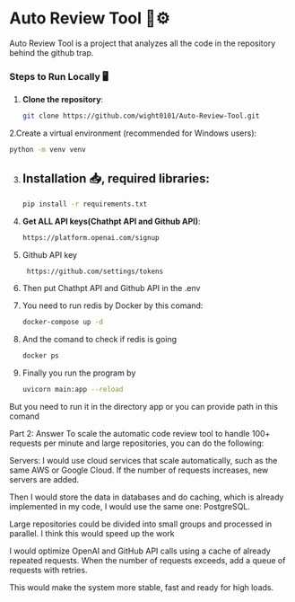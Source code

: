 # Auto Review Tool 📝⚙️

Auto Review Tool is a project that analyzes all the code in the repository behind the github trap.

### Steps to Run Locally 🖥️

1. **Clone the repository**:
   ```bash
   git clone https://github.com/wight0101/Auto-Review-Tool.git
   
2.Create a virtual environment (recommended for Windows users):
   ```bash
   python -m venv venv
```

3. ## Installation 📥, required libraries:
   ```bash
   pip install -r requirements.txt
   ```
4. **Get ALL API keys(Chathpt API and Github API)**:
   ```bash
   https://platform.openai.com/signup

5. Github API key
   ```bash
    https://github.com/settings/tokens
   ```
6. Then put Chathpt API and Github API in the .env

7. You need to run redis by Docker by this comand:
   ```bash
   docker-compose up -d
   ```
8. And the comand to check if redis is going
   ```bash
   docker ps
   ```

9. Finally you run the program by
   ```bash
   uvicorn main:app --reload
   ```
But you need to run it in the directory app or you can provide path in this comand 

Part 2:
Answer 
To scale the automatic code review tool to handle 100+ requests per minute and large repositories, you can do the following:

Servers: I would use cloud services that scale automatically, such as the same AWS or Google Cloud. If the number of requests increases, new servers are added.

Then I would store the data in databases and do caching, which is already implemented in my code, I would use the same one: PostgreSQL.

Large repositories could be divided into small groups and processed in parallel. I think this would speed up the work

I would optimize OpenAI and GitHub API calls using a cache of already repeated requests. When the number of requests exceeds, add a queue of requests with retries.

This would make the system more stable, fast and ready for high loads.
